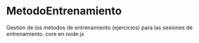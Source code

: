 # MetodoEntrenamiento
Gestión de los métodos de entrenamiento (ejercicios) para las sesiones de entrenamiento.
core en node js

